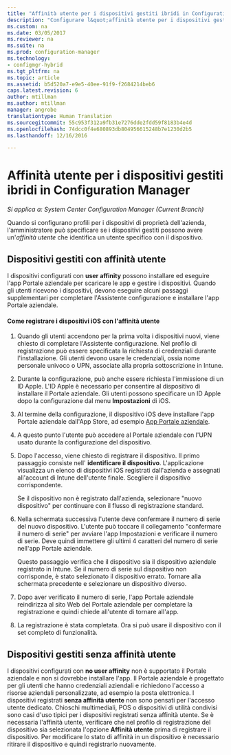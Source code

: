 ```yaml
---
title: "Affinità utente per i dispositivi gestiti ibridi in Configuration Manager | Microsoft Docs"
description: "Configurare l&quot;affinità utente per i dispositivi gestiti in Configuration Manager."
ms.custom: na
ms.date: 03/05/2017
ms.reviewer: na
ms.suite: na
ms.prod: configuration-manager
ms.technology:
- configmgr-hybrid
ms.tgt_pltfrm: na
ms.topic: article
ms.assetid: b5d520a7-e9e5-40ee-91f9-f2684214beb6
caps.latest.revision: 6
author: mtillman
ms.author: mtillman
manager: angrobe
translationtype: Human Translation
ms.sourcegitcommit: 55c953f312a9fb31e7276dde2fdd59f8183b4e4d
ms.openlocfilehash: 74dcc0f4e680893db804956615248b7e1230d2b5
ms.lasthandoff: 12/16/2016

---
```

# <a name="user-affinity-for-hybrid-managed-devices-in-configuration-manager"></a>Affinità utente per i dispositivi gestiti ibridi in Configuration Manager

*Si applica a: System Center Configuration Manager (Current Branch)*

Quando si configurano profili per i dispositivi di proprietà dell'azienda, l'amministratore può specificare se i dispositivi gestiti possono avere un'*affinità utente* che identifica un utente specifico con il dispositivo.  

##  <a name="a-namebkmkioscpa-managed-devices-with-user-affinity"></a><a name="BKMK_iOSCP"></a> Dispositivi gestiti con affinità utente  
 I dispositivi configurati con **user affinity** possono installare ed eseguire l'app Portale aziendale per scaricare le app e gestire i dispositivi. Quando gli utenti ricevono i dispositivi, devono eseguire alcuni passaggi supplementari per completare l'Assistente configurazione e installare l'app Portale aziendale.  

#### <a name="how-to-enroll-ios-devices-with-user-affinity"></a>Come registrare i dispositivi iOS con l'affinità utente  

1.  Quando gli utenti accendono per la prima volta i dispositivi nuovi, viene chiesto di completare l'Assistente configurazione. Nel profilo di registrazione può essere specificata la richiesta di credenziali durante l'installazione. Gli utenti devono usare le credenziali, ossia nome personale univoco o UPN, associate alla propria sottoscrizione in Intune.  

2.  Durante la configurazione, può anche essere richiesta l'immissione di un ID Apple. L'ID Apple è necessario per consentire al dispositivo di installare il Portale aziendale. Gli utenti possono specificare un ID Apple dopo la configurazione dal menu **Impostazioni** di iOS.  

3.  Al termine della configurazione, il dispositivo iOS deve installare l'app Portale aziendale dall'App Store, ad esempio [App Portale aziendale](https://itunes.apple.com/us/app/id719171358).  

4.  A questo punto l'utente può accedere al Portale aziendale con l'UPN usato durante la configurazione del dispositivo.  

5.  Dopo l'accesso, viene chiesto di registrare il dispositivo. Il primo passaggio consiste nell' **identificare il dispositivo**. L'applicazione visualizza un elenco di dispositivi iOS registrati dall'azienda e assegnati all'account di Intune dell'utente finale. Scegliere il dispositivo corrispondente.  

     Se il dispositivo non è registrato dall'azienda, selezionare "nuovo dispositivo" per continuare con il flusso di registrazione standard.  

6.  Nella schermata successiva l'utente deve confermare il numero di serie del nuovo dispositivo. L'utente può toccare il collegamento "confermare il numero di serie" per avviare l'app Impostazioni e verificare il numero di serie. Deve quindi immettere gli ultimi 4 caratteri del numero di serie nell'app Portale aziendale.  

     Questo passaggio verifica che il dispositivo sia il dispositivo aziendale registrato in Intune. Se il numero di serie sul dispositivo non corrisponde, è stato selezionato il dispositivo errato. Tornare alla schermata precedente e selezionare un dispositivo diverso.  

7.  Dopo aver verificato il numero di serie, l'app Portale aziendale reindirizza al sito Web del Portale aziendale per completare la registrazione e quindi chiede all'utente di tornare all'app.  

8.  La registrazione è stata completata. Ora si può usare il dispositivo con il set completo di funzionalità.  

##  <a name="a-namebkmknouaa-managed-devices-without-user-affinity"></a><a name="BKMK_noUA"></a> Dispositivi gestiti senza affinità utente  
 I dispositivi configurati con **no user affinity** non è supportato il Portale aziendale e non si dovrebbe installare l'app. Il Portale aziendale è progettato per gli utenti che hanno credenziali aziendali e richiedono l'accesso a risorse aziendali personalizzate, ad esempio la posta elettronica. I dispositivi registrati **senza affinità utente** non sono pensati per l'accesso utente dedicato. Chioschi multimediali, POS o dispositivi di utilità condivisi sono casi d'uso tipici per i dispositivi registrati senza affinità utente. Se è necessaria l'affinità utente, verificare che nel profilo di registrazione del dispositivo sia selezionata l'opzione **Affinità utente** prima di registrare il dispositivo. Per modificare lo stato di affinità in un dispositivo è necessario ritirare il dispositivo e quindi registrarlo nuovamente.

